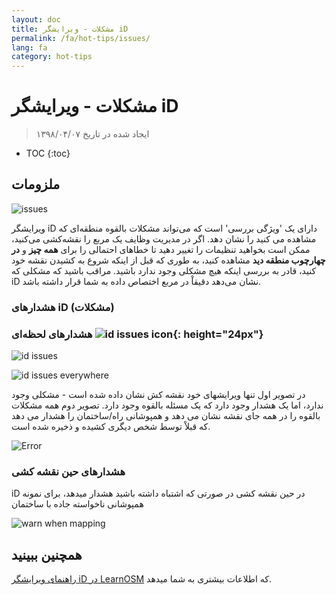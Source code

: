 ```yaml
---
layout: doc
title: مشکلات - ویرایشگر iD
permalink: /fa/hot-tips/issues/
lang: fa
category: hot-tips
---
```


مشکلات - ویرایشگر iD
============

> ایجاد شده در تاریخ ۱۳۹۸/۰۴/۰۷

- TOC
{:toc}

ملزومات
--------------

![issues][]

ویرایشگر iD دارای یک 'ویژگی بررسی' است که می‌تواند مشکلات بالقوه‌ منطقه‌ای که مشاهده می کنید را نشان دهد. اگر در مدیریت وظایف یک مربع را نقشه‌کشی می‌کنید، ممکن است بخواهید تنظیمات را تغییر دهید تا خطاهای احتمالی را برای **همه چیز** و **در چهارچوب منطقه دید** مشاهده کنید، به طوری که قبل از اینکه شروع به کشیدن نقشه خود کنید، قادر به بررسی اینکه هیچ مشکلی وجود ندارد باشید. مراقب باشید که مشکلی که iD نشان می‌دهد دقیقاْ در مربع اختصاص داده به شما قرار داشته باشد.

### هشدارهای iD (مشکلات)

### هشدارهای لحظه‌ای ![id issues icon]{: height="24px"}

![id issues][]

![id issues everywhere][]

در تصویر اول تنها ویرایشهای خود نقشه کش نشان داده شده است - مشکلی وجود ندارد، اما یک هشدار وجود دارد که یک مسئله بالقوه وجود دارد. تصویر دوم همه مشکلات بالقوه را در همه جای نقشه نشان می دهد و همپوشانی راه/ساختمان را هشدار می دهد که قبلاْ توسط شخص دیگری کشیده و ذخیره شده است.

![Error][]

### هشدارهای حین نقشه کشی

iD در حین نقشه کشی در صورتی که اشتباه داشته باشید هشدار میدهد، برای نمونه همپوشانی ناخواسته جاده با ساختمان

![warn when mapping][]

همچنین ببینید
--------

[راهنمای ویرایشگر iD در LearnOSM](/fa/beginner/id-editor/) که اطلاعات بیشتری به شما میدهد.


[issues]:/images/hot-tips/issues.gif "Tasking Manager selecting a square and loading into the iD editor"
[keymon]:/images/hot-tips/keymon.png
[id issues icon]: /images/hot-tips/id-issues.png
[warn when mapping]: /images/hot-tips/20190625-warn-when-mapping.png
[id issues]: /images/hot-tips/20190625-id-issues.png
[id issues everywhere]: /images/hot-tips/20190625-id-issues-everywhere.png
[Error]: /images/beginner/id-editor_error.png

